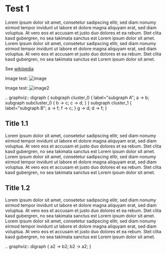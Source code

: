 # Test 1

Lorem ipsum dolor sit amet, consetetur sadipscing elitr, sed diam nonumy eirmod tempor invidunt ut labore et dolore magna aliquyam erat, sed diam voluptua. At vero eos et accusam et justo duo dolores et ea rebum. Stet clita kasd gubergren, no sea takimata sanctus est Lorem ipsum dolor sit amet. Lorem ipsum dolor sit amet, consetetur sadipscing elitr, sed diam nonumy eirmod tempor invidunt ut labore et dolore magna aliquyam erat, sed diam voluptua. At vero eos et accusam et justo duo dolores et ea rebum. Stet clita kasd gubergren, no sea takimata sanctus est Lorem ipsum dolor sit amet.

See [wikipedia](http://en.wikipedia.org)

Image test: ![image](https://upload.wikimedia.org/wikipedia/commons/b/b6/Moreno_Sociogram_2nd_Grade.png)

Image test: ![image2](static/img1.jpg)

.. graphviz::
    digraph {
      subgraph cluster_0 {
        label="subgraph A";
        a -> b;
        subgraph subcluster_0 {
          b -> c;
          c -> d;
        }
      }
      subgraph cluster_1 {
        label="subgraph B";
        a -> f;
        f -> c;
      }
      g -> d;
      d -> f;
    }

## Title 1.1

Lorem ipsum dolor sit amet, consetetur sadipscing elitr, sed diam nonumy eirmod tempor invidunt ut labore et dolore magna aliquyam erat, sed diam voluptua. At vero eos et accusam et justo duo dolores et ea rebum. Stet clita kasd gubergren, no sea takimata sanctus est Lorem ipsum dolor sit amet. Lorem ipsum dolor sit amet, consetetur sadipscing elitr, sed diam nonumy eirmod tempor invidunt ut labore et dolore magna aliquyam erat, sed diam voluptua. At vero eos et accusam et justo duo dolores et ea rebum. Stet clita kasd gubergren, no sea takimata sanctus est Lorem ipsum dolor sit amet.

<div class="graph" id="graph2">
<div class="cygraph big" id="cy2">
<script language="javascript">cytoscape_data_cy2 = [
{'data': {'id': 'a'}, 'classes':['level0']},
{'data': {'id': 'b'}, 'classes':['level0']},
{'data': {'id': 'edge0', 'source': 'a', 'target': 'b'}},
{'data': {'id': 'edge1', 'source': 'b', 'target': 'a'}},
{'data': {'id': 'a-a', 'parent': 'a'}, 'classes':['level1']},
{'data': {'id': 'a-b', 'parent': 'a'}, 'classes':['level1']}
];
</script>
</div>
</div>

## Title 1.2

Lorem ipsum dolor sit amet, consetetur sadipscing elitr, sed diam nonumy eirmod tempor invidunt ut labore et dolore magna aliquyam erat, sed diam voluptua. At vero eos et accusam et justo duo dolores et ea rebum. Stet clita kasd gubergren, no sea takimata sanctus est Lorem ipsum dolor sit amet. Lorem ipsum dolor sit amet, consetetur sadipscing elitr, sed diam nonumy eirmod tempor invidunt ut labore et dolore magna aliquyam erat, sed diam voluptua. At vero eos et accusam et justo duo dolores et ea rebum. Stet clita kasd gubergren, no sea takimata sanctus est Lorem ipsum dolor sit amet.

.. graphviz::
    digraph {
      a2 -> b2;
      b2 -> a2;
    }
